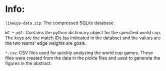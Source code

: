 # Info:

`lineups-data.zip`: The compressed SQLite database.

`WC_*.pkl`: Contains the python dictionary object for the specified world cup. The keys are the match IDs (as indicated in the databse) and the values are the two teams' edge weights are goals.

`*.csv`: CSV files used for quickly analyzing the world cup games. These files were created from the data in the pickle files and used to generate the figures in the abstract.